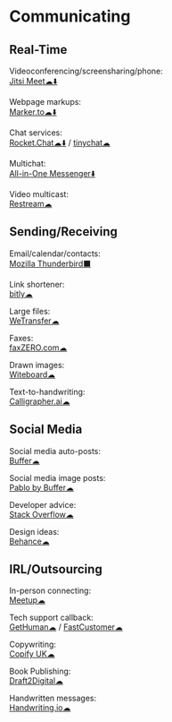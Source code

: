 # Communicating

## Real-Time
Videoconferencing/screensharing/phone:  
	[Jitsi Meet☁⬇️](https://meet.jit.si/)

Webpage markups:  
	[Marker.to☁⬇️](http://marker.to/)

Chat services:  
	[Rocket.Chat☁⬇️](https://rocket.chat/) / 
	[tinychat☁](https://tinychat.com)

Multichat:  
	[All-in-One Messenger⬇️](https://allinone.im/)

Video multicast:  
	[Restream☁](https://restream.io/)

## Sending/Receiving

Email/calendar/contacts:  
	[Mozilla Thunderbird⬛](https://www.thunderbird.net/)

Link shortener:  
	[bitly☁](https://bitly.com/)

Large files:  
	[WeTransfer☁](https://wetransfer.com/)

Faxes:  
	[faxZERO.com☁](https://faxzero.com/)

Drawn images:  
	[Witeboard☁](https://witeboard.com)

Text-to-handwriting:  
	[Calligrapher.ai☁](https://www.calligrapher.ai/)

## Social Media

Social media auto-posts:  
	[Buffer☁](https://buffer.com/)

Social media image posts:  
	[Pablo by Buffer☁](https://pablo.buffer.com/)

Developer advice:  
	[Stack Overflow☁](https://stackoverflow.com/)

Design ideas:  
	[Behance☁](https://www.behance.net/)

## IRL/Outsourcing

In-person connecting:  
	[Meetup☁](https://www.meetup.com/)

Tech support callback:  
	[GetHuman☁](https://gethuman.com/) / 
	[FastCustomer☁](http://www.fastcustomer.com/)

Copywriting:  
	[Copify UK☁](https://uk.copify.com/)

Book Publishing:  
	[Draft2Digital☁](https://draft2digital.com/)

Handwritten messages:  
	[Handwriting.io☁](https://handwriting.io/)
